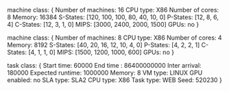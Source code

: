 machine class:
{
        Number of machines: 16
        CPU type: X86
        Number of cores: 8
        Memory: 16384
        S-States: [120, 100, 100, 80, 40, 10, 0]
        P-States: [12, 8, 6, 4]
        C-States: [12, 3, 1, 0]
        MIPS: [3000, 2400, 2000, 1500]
        GPUs: no
}

machine class:
{
        Number of machines: 8
        CPU type: X86
        Number of cores: 4
        Memory: 8192
        S-States: [40, 20, 16, 12, 10, 4, 0]
        P-States: [4, 2, 2, 1]
        C-States: [4, 1, 1, 0]
        MIPS: [1500, 1200, 1000, 600]
        GPUs: no
}

task class:
{
        Start time: 60000
        End time : 86400000000
        Inter arrival: 180000
        Expected runtime: 1000000
        Memory: 8
        VM type: LINUX
        GPU enabled: no
        SLA type: SLA2
        CPU type: X86
        Task type: WEB
        Seed: 520230
}
